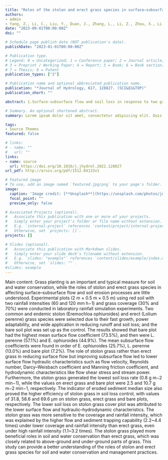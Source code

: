 ```yaml
---
title: "Roles of the stolon and erect grass species in surface–subsurface flow generation and red soil loss"
authors:
- admin
- Yang, Z., Li, C., Liu, Y., Duan, J., Zhang, L., Li, Z., Zhou, X., Li, Q., Ma, Y., Tian, L.
date: "2023-09-01T00:00:00Z"
doi: ""

# Schedule page publish date (NOT publication's date).
publishDate: "2023-01-01T00:00:00Z"

# Publication type.
# Legend: 0 = Uncategorized; 1 = Conference paper; 2 = Journal article;
# 3 = Preprint / Working Paper; 4 = Report; 5 = Book; 6 = Book section;
# 7 = Thesis; 8 = Patent
publication_types: ["2"]

# Publication name and optional abbreviated publication name.
publication: "*Journal of Hydrology, 617, 128827. (SCI&Q1&TOP)"
publication_short: ""

abstract: 1.Surface-subsurface flow and soil loss in response to two grass species were revealed.2.Stolon grass was more effective than erect grass in reducing soil loss.3.Hydraulic and hydrodynamic characteristics were affected by various grass treatments.4.The above- and under-ground parts of grass contributed to controlling soil erosion.

# Summary. An optional shortened abstract.
summary: Lorem ipsum dolor sit amet, consectetur adipiscing elit. Duis posuere tellus ac convallis placerat. Proin tincidunt magna sed ex sollicitudin condimentum.

tags:
- Source Themes
featured: false

# links:
# - name: ""
#   url: ""
links: 
- name: source
  url: https://doi.org/10.1016/j.jhydrol.2022.128827
url_pdf: http://arxiv.org/pdf/1512.04133v1

# Featured image
# To use, add an image named `featured.jpg/png` to your page's folder. 
image:
  caption: 'Image credit: [**Unsplash**](https://unsplash.com/photos/jdD8gXaTZsc)'
  focal_point: ""
  preview_only: false

# Associated Projects (optional).
#   Associate this publication with one or more of your projects.
#   Simply enter your project's folder or file name without extension.
#   E.g. `internal-project` references `content/project/internal-project/index.md`.
#   Otherwise, set `projects: []`.
projects: []

# Slides (optional).
#   Associate this publication with Markdown slides.
#   Simply enter your slide deck's filename without extension.
#   E.g. `slides: "example"` references `content/slides/example/index.md`.
#   Otherwise, set `slides: ""`.
#slides: example
---
```




Main content: Grass planting is an important and typical measure for soil and water conservation, while the roles of stolon and erect grass species in affecting surface–subsurface flow and soil erosion processes are little understood. Experimental plots (2 m × 0.5 m × 0.5 m) using red soil with two rainfall intensities (60 and 120 mm h−1) and grass coverage (30% and 70%) were conducted in laboratory rainfall simulation experiments. Two common and endemic stolon (Eremochloa ophiuroides) and erect (Lolium perenne) grass species were selected due to their fast growth, power adaptability, and wide application in reducing runoff and soil loss; and the bare soil plot was set up as the control. The results showed that bare plot had the highest mean surface flow coefficient (73.5%), and then were L. perenne (57.1%) and E. ophiuroides (44.9%). The mean subsurface flow coefficients were found in order of E. ophiuroides (25.7%), L. perenne (13.0%) and bare plot (7.2%). The role of stolon grass rather than erect grass in reducing surface flow but improving subsurface flow led to lower surface flow hydraulic characteristics such as flow velocity, Reynolds number, Darcy–Weisbach coefficient and Manning friction coefficient, and hydrodynamic characteristics like flow shear stress and stream power. Furthermore, the stolon grass generated the lowest soil loss rate (0.8 g m−2 min−1), while the values on erect grass and bare plot were 2.5 and 10.7 g m−2 min−1, respectively. The indicator of eroded sediment median size also proved the higher efficiency of stolon grass in soil loss control, with values of 31.8, 58.6 and 69.6 μm on stolon grass, erect grass and bare plots, respectively. The lower soil loss on stolon grass cover plot was attributed to the lower surface flow and hydraulic–hydrodynamic characteristics. The stolon grass was more sensitive to the coverage and rainfall intensity, which was explained by the higher flow and sediment trapping capability (2.2~4.4 times) under lower coverage and rainfall intensity than erect grass, even under high rainfall intensity (1.1~3.2 times). The stolon grass played more beneficial roles in soil and water conservation than erect grass, which was closely related to above-ground and under-ground parts of grass. This study can provide a better understanding of the roles of stolon and erect grass species for soil and water conservation and management practices.
